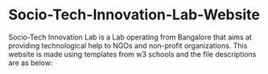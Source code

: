 # Socio-Tech-Innovation-Lab-Website
Socio-Tech Innovation Lab is a Lab operating from Bangalore that aims at providing technological help to NGOs and non-profit organizations.
This website is made using templates from w3 schools and the file descriptions are as below:
